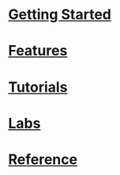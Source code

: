 # [Getting Started](/content/getting-started/)
# [Features](/content/features/)
# [Tutorials](/content/tutorials/)
# [Labs](/content/labs/)
# [Reference](/content/reference/)